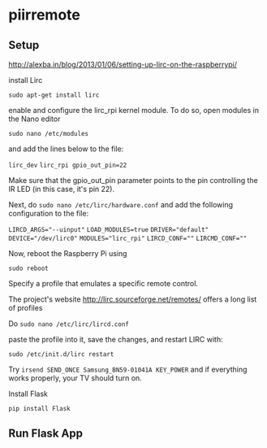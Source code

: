 # piirremote

## Setup

http://alexba.in/blog/2013/01/06/setting-up-lirc-on-the-raspberrypi/

install Lirc

`sudo apt-get install lirc`

enable and configure the lirc_rpi kernel module. To do so, open modules in the Nano editor

`sudo nano /etc/modules`

and add the lines below to the file:

`lirc_dev`
`lirc_rpi gpio_out_pin=22`

Make sure that the gpio_out_pin parameter points to the pin controlling the IR LED (in this case, it's pin 22). 

Next, do `sudo nano /etc/lirc/hardware.conf` and add the following configuration to the file:

`LIRCD_ARGS="--uinput"`
`LOAD_MODULES=true`
`DRIVER="default"`
`DEVICE="/dev/lirc0"`
`MODULES="lirc_rpi"`
`LIRCD_CONF=""`
`LIRCMD_CONF=""`

Now, reboot the Raspberry Pi using

`sudo reboot`

Specify a profile that emulates a specific remote control. 

The project's website http://lirc.sourceforge.net/remotes/ offers a long list of profiles

Do `sudo nano /etc/lirc/lircd.conf` 

paste the profile into it, save the changes, and restart LIRC with:

`sudo /etc/init.d/lirc restart`

Try `irsend SEND_ONCE Samsung_BN59-01041A KEY_POWER` and if everything works properly, your TV should turn on.

Install Flask

`pip install Flask`

## Run Flask App
